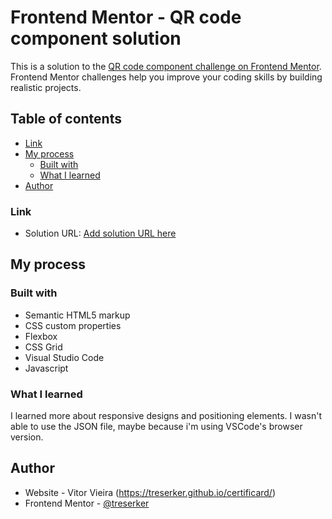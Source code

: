 # Frontend Mentor - QR code component solution

This is a solution to the [QR code component challenge on Frontend Mentor](https://www.frontendmentor.io/challenges/qr-code-component-iux_sIO_H). Frontend Mentor challenges help you improve your coding skills by building realistic projects. 

## Table of contents

- [Link](#link)
- [My process](#my-process)
  - [Built with](#built-with)
  - [What I learned](#what-i-learned)
- [Author](#author)

### Link

- Solution URL: [Add solution URL here](https://your-solution-url.com)

## My process

### Built with

- Semantic HTML5 markup
- CSS custom properties
- Flexbox
- CSS Grid
- Visual Studio Code
- Javascript

### What I learned

I learned more about responsive designs and positioning elements. I wasn't able to use the JSON file, maybe because i'm using VSCode's browser version.

## Author

- Website - Vitor Vieira (https://treserker.github.io/certificard/)
- Frontend Mentor - [@treserker](https://www.frontendmentor.io/profile/treserker)
